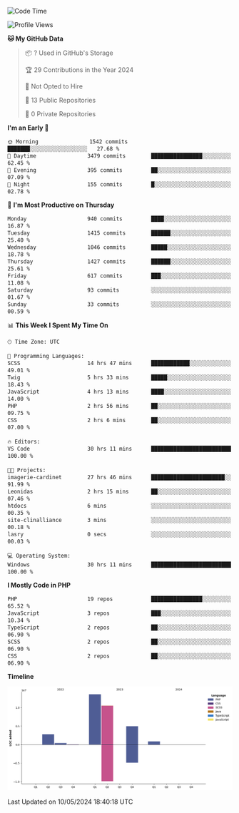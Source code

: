 <!--START_SECTION:waka-->
![Code Time](http://img.shields.io/badge/Code%20Time-1%2C668%20hrs%2044%20mins-blue)

![Profile Views](http://img.shields.io/badge/Profile%20Views-0-blue)

**🐱 My GitHub Data** 

> 📦 ? Used in GitHub's Storage 
 > 
> 🏆 29 Contributions in the Year 2024
 > 
> 🚫 Not Opted to Hire
 > 
> 📜 13 Public Repositories 
 > 
> 🔑 0 Private Repositories 
 > 
**I'm an Early 🐤** 

```text
🌞 Morning                1542 commits        ███████░░░░░░░░░░░░░░░░░░   27.68 % 
🌆 Daytime                3479 commits        ████████████████░░░░░░░░░   62.45 % 
🌃 Evening                395 commits         ██░░░░░░░░░░░░░░░░░░░░░░░   07.09 % 
🌙 Night                  155 commits         █░░░░░░░░░░░░░░░░░░░░░░░░   02.78 % 
```
📅 **I'm Most Productive on Thursday** 

```text
Monday                   940 commits         ████░░░░░░░░░░░░░░░░░░░░░   16.87 % 
Tuesday                  1415 commits        ██████░░░░░░░░░░░░░░░░░░░   25.40 % 
Wednesday                1046 commits        █████░░░░░░░░░░░░░░░░░░░░   18.78 % 
Thursday                 1427 commits        ██████░░░░░░░░░░░░░░░░░░░   25.61 % 
Friday                   617 commits         ███░░░░░░░░░░░░░░░░░░░░░░   11.08 % 
Saturday                 93 commits          ░░░░░░░░░░░░░░░░░░░░░░░░░   01.67 % 
Sunday                   33 commits          ░░░░░░░░░░░░░░░░░░░░░░░░░   00.59 % 
```


📊 **This Week I Spent My Time On** 

```text
🕑︎ Time Zone: UTC

💬 Programming Languages: 
SCSS                     14 hrs 47 mins      ████████████░░░░░░░░░░░░░   49.01 % 
Twig                     5 hrs 33 mins       █████░░░░░░░░░░░░░░░░░░░░   18.43 % 
JavaScript               4 hrs 13 mins       ████░░░░░░░░░░░░░░░░░░░░░   14.00 % 
PHP                      2 hrs 56 mins       ██░░░░░░░░░░░░░░░░░░░░░░░   09.75 % 
CSS                      2 hrs 6 mins        ██░░░░░░░░░░░░░░░░░░░░░░░   07.00 % 

🔥 Editors: 
VS Code                  30 hrs 11 mins      █████████████████████████   100.00 % 

🐱‍💻 Projects: 
imagerie-cardinet        27 hrs 46 mins      ███████████████████████░░   91.99 % 
Leonidas                 2 hrs 15 mins       ██░░░░░░░░░░░░░░░░░░░░░░░   07.46 % 
htdocs                   6 mins              ░░░░░░░░░░░░░░░░░░░░░░░░░   00.35 % 
site-clinalliance        3 mins              ░░░░░░░░░░░░░░░░░░░░░░░░░   00.18 % 
lasry                    0 secs              ░░░░░░░░░░░░░░░░░░░░░░░░░   00.03 % 

💻 Operating System: 
Windows                  30 hrs 11 mins      █████████████████████████   100.00 % 
```

**I Mostly Code in PHP** 

```text
PHP                      19 repos            ████████████████░░░░░░░░░   65.52 % 
JavaScript               3 repos             ███░░░░░░░░░░░░░░░░░░░░░░   10.34 % 
TypeScript               2 repos             ██░░░░░░░░░░░░░░░░░░░░░░░   06.90 % 
SCSS                     2 repos             ██░░░░░░░░░░░░░░░░░░░░░░░   06.90 % 
CSS                      2 repos             ██░░░░░░░░░░░░░░░░░░░░░░░   06.90 % 
```



**Timeline**

![Lines of Code chart](https://raw.githubusercontent.com/tahar-elgunaoui/tahar-elgunaoui/main/assets/bar_graph.png)


 Last Updated on 10/05/2024 18:40:18 UTC
<!--END_SECTION:waka-->
